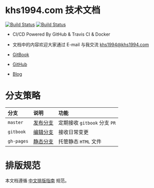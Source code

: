 <!-- ex_nonav -->

# khs1994.com 技术文档

[![Build Status](https://travis-ci.org/khs1994-website/docs.svg?branch=master)](https://travis-ci.org/khs1994-website/docs) [![Build Status](https://travis-ci.org/khs1994-website/docs.svg?branch=gitbook)](https://travis-ci.org/khs1994-website/docs)

* CI/CD Powered By GitHub & Travis CI & Docker

* 文档中的内容欢迎大家通过 E-mail 与我交流 <a href="mailto:khs1994@khs1994.com">khs1994@khs1994.com</a>

* [GitBook](https://doc.khs1994.com)

* [GitHub](https://github.com/khs1994-website/docs.git)

* [Blog](https://www.khs1994.com)

# 分支策略

|分支|说明|功能|
|:--|:--|:--|
|`master`  |[发布分支](https://github.com/khs1994-website/docs/tree/release) |定期接收 `gitbook` 分支 `PR`|
|`gitbook` |[编辑分支](https://github.com/khs1994-website/docs/tree/gitbook) |接收日常变更                |
|`gh-pages`|[静态分支](https://github.com/khs1994-website/docs/tree/master)  |托管静态 `HTML` 文件        |

# 排版规范

本文档遵循 [中文排版指南](https://github.com/sparanoid/chinese-copywriting-guidelines) 规范。

<!--

---
title:
date: 2017-02-01 13:00:00
updated:
comments: true
tags:
-
categories:
-
---

<!--more-->
<!---->

